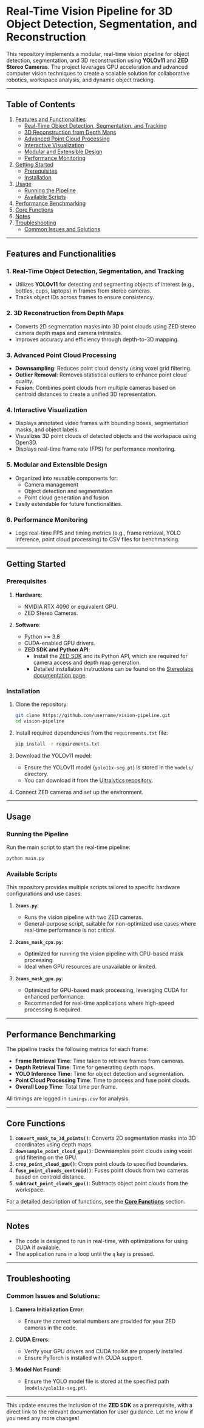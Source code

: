 # **Real-Time Vision Pipeline for 3D Object Detection, Segmentation, and Reconstruction**

This repository implements a modular, real-time vision pipeline for object detection, segmentation, and 3D reconstruction using **YOLOv11** and **ZED Stereo Cameras**. The project leverages GPU acceleration and advanced computer vision techniques to create a scalable solution for collaborative robotics, workspace analysis, and dynamic object tracking.

---

## **Table of Contents**

1. [Features and Functionalities](#features-and-functionalities)
   - [Real-Time Object Detection, Segmentation, and Tracking](#1-real-time-object-detection-segmentation-and-tracking)
   - [3D Reconstruction from Depth Maps](#2-3d-reconstruction-from-depth-maps)
   - [Advanced Point Cloud Processing](#3-advanced-point-cloud-processing)
   - [Interactive Visualization](#4-interactive-visualization)
   - [Modular and Extensible Design](#5-modular-and-extensible-design)
   - [Performance Monitoring](#6-performance-monitoring)
2. [Getting Started](#getting-started)
   - [Prerequisites](#prerequisites)
   - [Installation](#installation)
3. [Usage](#usage)
   - [Running the Pipeline](#running-the-pipeline)
   - [Available Scripts](#available-scripts)
4. [Performance Benchmarking](#performance-benchmarking)
5. [Core Functions](#core-functions)
6. [Notes](#notes)
7. [Troubleshooting](#troubleshooting)
   - [Common Issues and Solutions](#common-issues-and-solutions)

---

## **Features and Functionalities**

### **1. Real-Time Object Detection, Segmentation, and Tracking**
- Utilizes **YOLOv11** for detecting and segmenting objects of interest (e.g., bottles, cups, laptops) in frames from stereo cameras.
- Tracks object IDs across frames to ensure consistency.

### **2. 3D Reconstruction from Depth Maps**
- Converts 2D segmentation masks into 3D point clouds using ZED stereo camera depth maps and camera intrinsics.
- Improves accuracy and efficiency through depth-to-3D mapping.

### **3. Advanced Point Cloud Processing**
- **Downsampling**: Reduces point cloud density using voxel grid filtering.
- **Outlier Removal**: Removes statistical outliers to enhance point cloud quality.
- **Fusion**: Combines point clouds from multiple cameras based on centroid distances to create a unified 3D representation.

### **4. Interactive Visualization**
- Displays annotated video frames with bounding boxes, segmentation masks, and object labels.
- Visualizes 3D point clouds of detected objects and the workspace using Open3D.
- Displays real-time frame rate (FPS) for performance monitoring.

### **5. Modular and Extensible Design**
- Organized into reusable components for:
  - Camera management
  - Object detection and segmentation
  - Point cloud generation and fusion
- Easily extendable for future functionalities.

### **6. Performance Monitoring**
- Logs real-time FPS and timing metrics (e.g., frame retrieval, YOLO inference, point cloud processing) to CSV files for benchmarking.

---

## **Getting Started**

### **Prerequisites**
1. **Hardware**:
   - NVIDIA RTX 4090 or equivalent GPU.
   - ZED Stereo Cameras.

2. **Software**:
   - Python >= 3.8
   - CUDA-enabled GPU drivers.
   - **ZED SDK and Python API**:
     - Install the [ZED SDK](https://www.stereolabs.com/zed-sdk/) and its Python API, which are required for camera access and depth map generation.
     - Detailed installation instructions can be found on the [Stereolabs documentation page](https://www.stereolabs.com/docs/).

### **Installation**
1. Clone the repository:
   ```bash
   git clone https://github.com/username/vision-pipeline.git
   cd vision-pipeline
   ```

2. Install required dependencies from the `requirements.txt` file:
   ```bash
   pip install -r requirements.txt
   ```

3. Download the YOLOv11 model:
   - Ensure the YOLOv11 model (`yolo11x-seg.pt`) is stored in the `models/` directory.
   - You can download it from the [Ultralytics repository](https://github.com/ultralytics).

4. Connect ZED cameras and set up the environment.

---

## **Usage**

### **Running the Pipeline**
Run the main script to start the real-time pipeline:
```bash
python main.py
```

### **Available Scripts**
This repository provides multiple scripts tailored to specific hardware configurations and use cases:

1. **`2cams.py`**:
   - Runs the vision pipeline with two ZED cameras.
   - General-purpose script, suitable for non-optimized use cases where real-time performance is not critical.

2. **`2cams_mask_cpu.py`**:
   - Optimized for running the vision pipeline with CPU-based mask processing.
   - Ideal when GPU resources are unavailable or limited.

3. **`2cams_mask_gpu.py`**:
   - Optimized for GPU-based mask processing, leveraging CUDA for enhanced performance.
   - Recommended for real-time applications where high-speed processing is required.

---

## **Performance Benchmarking**

The pipeline tracks the following metrics for each frame:
- **Frame Retrieval Time**: Time taken to retrieve frames from cameras.
- **Depth Retrieval Time**: Time for generating depth maps.
- **YOLO Inference Time**: Time for object detection and segmentation.
- **Point Cloud Processing Time**: Time to process and fuse point clouds.
- **Overall Loop Time**: Total time per frame.

All timings are logged in `timings.csv` for analysis.

---

## **Core Functions**

1. **`convert_mask_to_3d_points()`**: Converts 2D segmentation masks into 3D coordinates using depth maps.
2. **`downsample_point_cloud_gpu()`**: Downsamples point clouds using voxel grid filtering on the GPU.
3. **`crop_point_cloud_gpu()`**: Crops point clouds to specified boundaries.
4. **`fuse_point_clouds_centroid()`**: Fuses point clouds from two cameras based on centroid distance.
5. **`subtract_point_clouds_gpu()`**: Subtracts object point clouds from the workspace.

For a detailed description of functions, see the **[Core Functions](#core-functions)** section.

---

## **Notes**
- The code is designed to run in real-time, with optimizations for using CUDA if available.
- The application runs in a loop until the `q` key is pressed.

---

## **Troubleshooting**

### **Common Issues and Solutions**:

1. **Camera Initialization Error**:
   - Ensure the correct serial numbers are provided for your ZED cameras in the code.

2. **CUDA Errors**:
   - Verify your GPU drivers and CUDA toolkit are properly installed.
   - Ensure PyTorch is installed with CUDA support.

3. **Model Not Found**:
   - Ensure the YOLO model file is stored at the specified path (`models/yolo11x-seg.pt`).

---

This update ensures the inclusion of the **ZED SDK** as a prerequisite, with a direct link to the relevant documentation for user guidance. Let me know if you need any more changes!